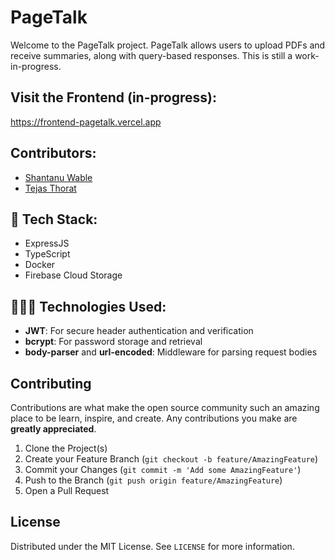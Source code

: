 # PageTalk

Welcome to the PageTalk project. PageTalk allows users to upload PDFs and receive summaries, along with query-based responses. This is still a work-in-progress.

## Visit the Frontend (in-progress):

https://frontend-pagetalk.vercel.app

## Contributors:

- <a href="https://github.com/shxntanu">Shantanu Wable</a>
- <a href="https://github.com/tejasthorat1549">Tejas Thorat</a>

## 🔧 Tech Stack:
- ExpressJS
- TypeScript
- Docker
- Firebase Cloud Storage

## 👨🏻‍💻 Technologies Used:
- **JWT**: For secure header authentication and verification
- **bcrypt**: For password storage and retrieval
- **body-parser** and **url-encoded**: Middleware for parsing request bodies

## Contributing
Contributions are what make the open source community such an amazing place to be learn, inspire, and create. Any contributions you make are **greatly appreciated**.

1.  Clone the Project(s)
2.  Create your Feature Branch (`git checkout -b feature/AmazingFeature`)
3.  Commit your Changes (`git commit -m 'Add some AmazingFeature'`)
4.  Push to the Branch (`git push origin feature/AmazingFeature`)
5.  Open a Pull Request


## License
Distributed under the MIT License. See `LICENSE` for more information.
